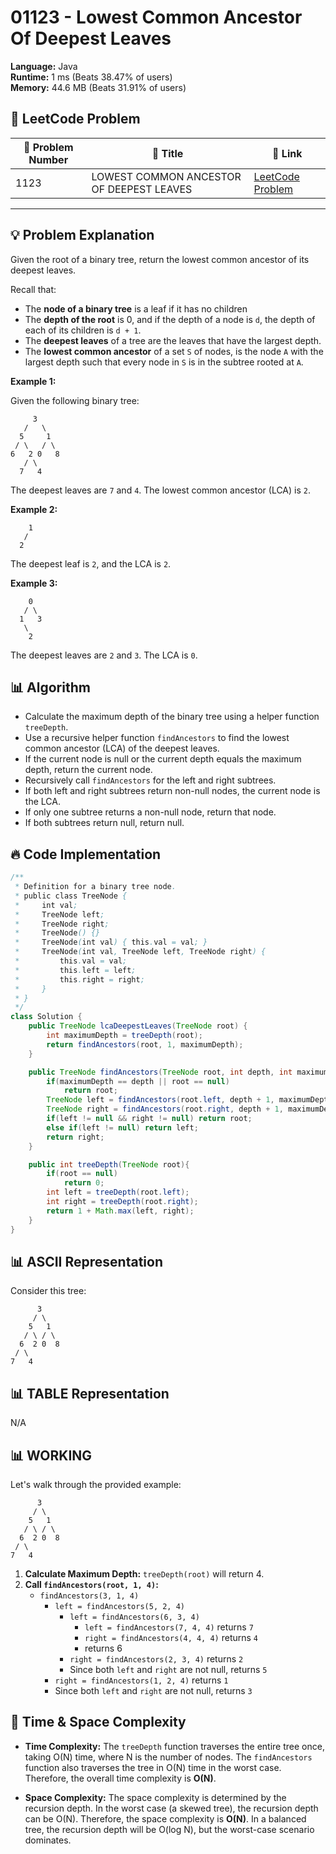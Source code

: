 # 01123 - Lowest Common Ancestor Of Deepest Leaves
    
**Language:** Java  
**Runtime:** 1 ms (Beats 38.47% of users)  
**Memory:** 44.6 MB (Beats 31.91% of users)  

## 📝 **LeetCode Problem**
| 🔢 Problem Number | 📌 Title | 🔗 Link |
|------------------|--------------------------|--------------------------|
| 1123 | LOWEST COMMON ANCESTOR OF DEEPEST LEAVES | [LeetCode Problem](https://leetcode.com/problems/lowest-common-ancestor-of-deepest-leaves/) |

---

## 💡 **Problem Explanation**

Given the root of a binary tree, return the lowest common ancestor of its deepest leaves.

Recall that:

*   The **node of a binary tree** is a leaf if it has no children
*   The **depth of the root** is 0, and if the depth of a node is `d`, the depth of each of its children is `d + 1`.
*   The **deepest leaves** of a tree are the leaves that have the largest depth.
*   The **lowest common ancestor** of a set `S` of nodes, is the node `A` with the largest depth such that every node in `S` is in the subtree rooted at `A`.

**Example 1:**

Given the following binary tree:

```
     3
   /   \
  5     1
 / \   / \
6   2 0   8
   / \
  7   4
```

The deepest leaves are `7` and `4`. The lowest common ancestor (LCA) is `2`.

**Example 2:**

```
    1
   /
  2
```

The deepest leaf is `2`, and the LCA is `2`.

**Example 3:**

```
    0
   / \
  1   3
   \
    2
```

The deepest leaves are `2` and `3`. The LCA is `0`.

## 📊 **Algorithm**

*   Calculate the maximum depth of the binary tree using a helper function `treeDepth`.
*   Use a recursive helper function `findAncestors` to find the lowest common ancestor (LCA) of the deepest leaves.
*   If the current node is null or the current depth equals the maximum depth, return the current node.
*   Recursively call `findAncestors` for the left and right subtrees.
*   If both left and right subtrees return non-null nodes, the current node is the LCA.
*   If only one subtree returns a non-null node, return that node.
*   If both subtrees return null, return null.

## 🔥 **Code Implementation**

```java
/**
 * Definition for a binary tree node.
 * public class TreeNode {
 *     int val;
 *     TreeNode left;
 *     TreeNode right;
 *     TreeNode() {}
 *     TreeNode(int val) { this.val = val; }
 *     TreeNode(int val, TreeNode left, TreeNode right) {
 *         this.val = val;
 *         this.left = left;
 *         this.right = right;
 *     }
 * }
 */
class Solution {
    public TreeNode lcaDeepestLeaves(TreeNode root) {
        int maximumDepth = treeDepth(root);
        return findAncestors(root, 1, maximumDepth);
    }

    public TreeNode findAncestors(TreeNode root, int depth, int maximumDepth){
        if(maximumDepth == depth || root == null)
            return root;
        TreeNode left = findAncestors(root.left, depth + 1, maximumDepth);
        TreeNode right = findAncestors(root.right, depth + 1, maximumDepth);
        if(left != null && right != null) return root;
        else if(left != null) return left;
        return right;
    }

    public int treeDepth(TreeNode root){
        if(root == null)
            return 0;
        int left = treeDepth(root.left);
        int right = treeDepth(root.right);
        return 1 + Math.max(left, right);
    }
}
```

## 📊 **ASCII Representation**

Consider this tree:

```
      3
     / \
    5   1
   / \ / \
  6  2 0  8
 / \
7   4
```

## 📊 **TABLE Representation**

N/A

## 📊 **WORKING**

Let's walk through the provided example:

```
      3
     / \
    5   1
   / \ / \
  6  2 0  8
 / \
7   4
```

1.  **Calculate Maximum Depth:**  `treeDepth(root)` will return 4.
2.  **Call `findAncestors(root, 1, 4)`:**
    *   `findAncestors(3, 1, 4)`
        *   `left = findAncestors(5, 2, 4)`
            *   `left = findAncestors(6, 3, 4)`
                *   `left = findAncestors(7, 4, 4)` returns `7`
                *   `right = findAncestors(4, 4, 4)` returns `4`
                *   returns 6
            *   `right = findAncestors(2, 3, 4)` returns `2`
            *   Since both `left` and `right` are not null, returns `5`
        *   `right = findAncestors(1, 2, 4)` returns `1`
        *   Since both `left` and `right` are not null, returns `3`

## 🚀 **Time & Space Complexity**

*   **Time Complexity:**  The `treeDepth` function traverses the entire tree once, taking O(N) time, where N is the number of nodes. The `findAncestors` function also traverses the tree in O(N) time in the worst case. Therefore, the overall time complexity is **O(N)**.

*   **Space Complexity:**  The space complexity is determined by the recursion depth. In the worst case (a skewed tree), the recursion depth can be O(N). Therefore, the space complexity is **O(N)**. In a balanced tree, the recursion depth will be O(log N), but the worst-case scenario dominates.
    